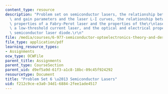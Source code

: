 ```yaml
---
content_type: resource
description: "Problem set on semiconductor lasers, the relationship between the cavity\
  \ and gain parameters and the laser L-I curves, the relationship between the spectral\
  \ properties of a Fabry-Perot laser and the properties of the\r\nlaser active region,\
  \ a low-threshold current laser, and the optical and electrical properties of a\
  \ semiconductor laser diode.\r\n"
file: /media/courses/6-977-semiconductor-optoelectronics-theory-and-design-fall-2002/f212c9cee3a034d168842fee1ade4517_ps6.pdf
file_type: application/pdf
learning_resource_types:
- Assignments
ocw_type: OCWFile
parent_title: Assignments
parent_type: CourseSection
parent_uid: d9ef5a9d-61f3-a1c8-18bc-09c45f924292
resourcetype: Document
title: "Problem Set 6 \u2013 Semiconductor Lasers"
uid: f212c9ce-e3a0-34d1-6884-2fee1ade4517
---
```

